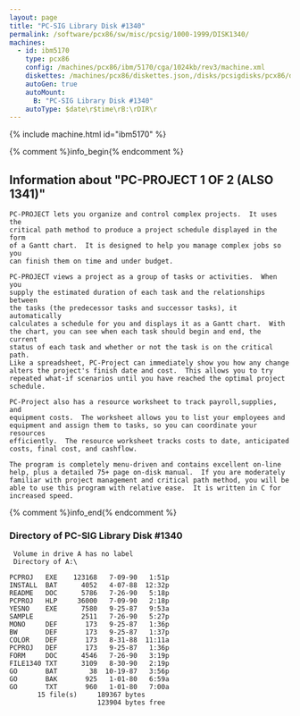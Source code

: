 ```yaml
---
layout: page
title: "PC-SIG Library Disk #1340"
permalink: /software/pcx86/sw/misc/pcsig/1000-1999/DISK1340/
machines:
  - id: ibm5170
    type: pcx86
    config: /machines/pcx86/ibm/5170/cga/1024kb/rev3/machine.xml
    diskettes: /machines/pcx86/diskettes.json,/disks/pcsigdisks/pcx86/diskettes.json
    autoGen: true
    autoMount:
      B: "PC-SIG Library Disk #1340"
    autoType: $date\r$time\rB:\rDIR\r
---
```


{% include machine.html id="ibm5170" %}

{% comment %}info_begin{% endcomment %}

## Information about "PC-PROJECT 1 OF 2 (ALSO 1341)"

    PC-PROJECT lets you organize and control complex projects.  It uses the
    critical path method to produce a project schedule displayed in the form
    of a Gantt chart.  It is designed to help you manage complex jobs so you
    can finish them on time and under budget.
    
    PC-PROJECT views a project as a group of tasks or activities.  When you
    supply the estimated duration of each task and the relationships between
    the tasks (the predecessor tasks and successor tasks), it automatically
    calculates a schedule for you and displays it as a Gantt chart.  With
    the chart, you can see when each task should begin and end, the current
    status of each task and whether or not the task is on the critical path.
    Like a spreadsheet, PC-Project can immediately show you how any change
    alters the project's finish date and cost.  This allows you to try
    repeated what-if scenarios until you have reached the optimal project
    schedule.
    
    PC-Project also has a resource worksheet to track payroll,supplies, and
    equipment costs.  The worksheet allows you to list your employees and
    equipment and assign them to tasks, so you can coordinate your resources
    efficiently.  The resource worksheet tracks costs to date, anticipated
    costs, final cost, and cashflow.
    
    The program is completely menu-driven and contains excellent on-line
    help, plus a detailed 75+ page on-disk manual.  If you are moderately
    familiar with project management and critical path method, you will be
    able to use this program with relative ease.  It is written in C for
    increased speed.
{% comment %}info_end{% endcomment %}


### Directory of PC-SIG Library Disk #1340

     Volume in drive A has no label
     Directory of A:\

    PCPROJ   EXE    123168   7-09-90   1:51p
    INSTALL  BAT      4052   4-07-88  12:32p
    README   DOC      5786   7-26-90   5:18p
    PCPROJ   HLP     36000   7-09-90   2:18p
    YESNO    EXE      7580   9-25-87   9:53a
    SAMPLE            2511   7-26-90   5:27p
    MONO     DEF       173   9-25-87   1:36p
    BW       DEF       173   9-25-87   1:37p
    COLOR    DEF       173   8-31-88  11:11a
    PCPROJ   DEF       173   9-25-87   1:36p
    FORM     DOC      4546   7-26-90   3:19p
    FILE1340 TXT      3109   8-30-90   2:19p
    GO       BAT        38  10-19-87   3:56p
    GO       BAK       925   1-01-80   6:59a
    GO       TXT       960   1-01-80   7:00a
           15 file(s)     189367 bytes
                          123904 bytes free
